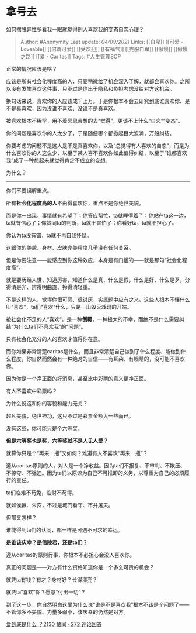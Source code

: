 # 拿号去
[如何摆脱异性多看我一眼就觉得别人喜欢我的变态自恋心理？](https://www.zhihu.com/question/59599415/answer/2100916481)

> Author: #Anonymity 
Last update: *04/09/2021* 
Links: [[自卑]] [[可爱 - Loveable]] [[何谓可爱]] [[受欢迎]] [[有福气]] [[克服自卑]] [[傲慢]] [[傲慢之路]] [[爱 - Caritas]]
Tags:  #人生管理SOP  



正常的情况应该是啥？

应该是所有社会化程度高的人，只要稍微给了机会深入了解，就都会喜欢你。之所以没有发生喜欢这件事，只不过是你出于隐私和负担考虑没给对方这机会。

换句话来说，喜欢你的人应该成千上万。于是你根本不会去研究到底谁喜欢你、是不是真喜欢，因为没谁不喜欢、没谁不是真喜欢。

被喜欢根本不稀罕，用不着冥思苦想的去“觉得”，更谈不上什么“自恋”“变态”。

你的问题是喜欢你的人太少了，于是随便哪个都掀起巨大波澜，万般纠结。

你要考虑的问题不是这人是不是真喜欢你，以及“总觉得有人喜欢的自恋”，而是为什么喜欢你的人这么少，以至于某人喜不喜欢你如此值得纠结，以至于“谁都喜欢我”成了一种想起来就觉得肯定不成立的妄想。

为什么？

---

你们不要误解重点。

所有**社会化程度高的人**不由得喜欢你，重点不是你绝世美貌。

而是你一出现，事情就有希望了；你答应帮忙，ta就睡得着了；你站在ta这一边，ta就有信心了；你赞同ta的判断，ta就不害怕了；你看好ta，ta就不担心了。

你认为ta没有错，ta就不再自我怀疑。

这跟你的美貌、身材、皮肤完美程度几乎没有任何关系。

但是你要注意——能感应到你这种效应，本身是有门槛的——就是那句“社会化程度高”。

就是要历经人世，知道厉害，知道什么是真、什么是假，什么是好、什么是歹，分得清是非、辨得明曲直、拎得清轻重。

不是这样的人，觉得你很可恶、很讨厌，实属题中应有之义。这些人根本不懂什么叫“喜欢”，ta们“喜欢“什么，只是一出毁灭戏码的开端。

被社会化不足的人“喜欢“，是一种**倒霉**，一种极大的不幸，而绝不是什么需要纠结“为什么ta们不喜欢我”的“问题”。

只有社会化充分的人的喜欢才值得你在意。

而你如果非常清楚caritas是什么，而且非常清楚自己做到了什么程度、能做到什么程度，你自然而然会有一种绝对的自信——有耳朵、有眼睛的，没可能不喜欢你。

因为你是一个净正面的好消息，甚至比中彩票的意义更净正面。

有人不喜欢中彩票吗？

为什么说这和你的容貌和能力无关？

超凡美貌，绝世神功，这只不过是彩票金额大一些而已。

没有这些，你可能只是个六等奖。

**但是六等奖也是奖，六等奖就不是人见人爱？**

就算你只是个“再来一瓶”又如何？难道有人不喜欢“再来一瓶”？

遵从caritas原则的人，对人是一个净收益。因为ta们不报复、不审判、不欺压、不掠夺、不强迫。因为ta们以原谅为自己不可推卸的义务，以尊重为自己的必须履行的责任。

ta们临难不苟免，临财不苟得。

就如侯嬴、朱亥，不过是城门看守、市井屠夫。

但那又怎样？

谁能得到ta们的认同，都一样是可遇不可求的幸运。

**是谁该庆幸？是信陵君，还是ta们？**

遵从caritas的原则行事，你根本不必担心会没人喜欢你。

真正的问题是——对方有什么资格知道你是一个多么可贵的机会？

就凭ta有钱？有才？身材好？长得漂亮？

就凭ta“喜欢”你？愿意“付出一切”？

  

到了这一步，你自然明白这里为什么说“谁是不是喜欢我”根本不该是个问题了——不管你多不美貌、力量多弱小，该庆幸的仍然是对方。

[爱到底是什么 ？2130 赞同 · 272 评论回答](https://www.zhihu.com/question/444126370/answer/1743255025)